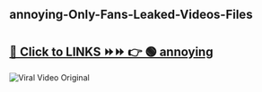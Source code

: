 
 ## annoying-Only-Fans-Leaked-Videos-Files

# <h2><a href="https://mediaupload.pro?annoying">🔗 Click to LINKS ⏩⏩ 👉 🟢 annoying </a></h2>

<a href="https://mediaupload.pro?annoying" rel="nofollow" data-target="animated-image.originalLink"><img src="https://i.ibb.co.com/xMMVF88/686577567.gif" alt="Viral Video Original" style="max-width: 100%; display: inline-block;" data-target="animated-image.originalImage"></a>